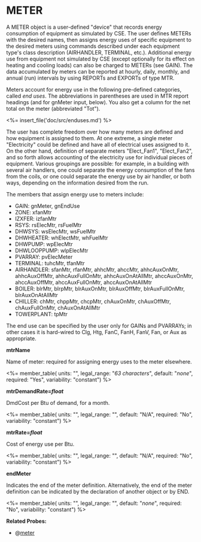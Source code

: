 # METER

A METER object is a user-defined "device" that records energy consumption of equipment as simulated by CSE. The user defines METERs with the desired names, then assigns energy uses of specific equipment to the desired meters using commands described under each equipment type's class description (AIRHANDLER, TERMINAL, etc.). Additional energy use from equipment not simulated by CSE (except optionally for its effect on heating and cooling loads) can also be charged to METERs (see GAIN). The data accumulated by meters can be reported at hourly, daily, monthly, and annual (run) intervals by using REPORTs and EXPORTs of type MTR.

Meters account for energy use in the following pre-defined categories, called *end uses*. The abbreviations in parentheses are used in MTR report headings (and for gnMeter input, below). You also get a column for the net total on the meter (abbreviated "Tot").

<%= insert_file('doc/src/enduses.md') %>

The user has complete freedom over how many meters are defined and how equipment is assigned to them. At one extreme, a single meter "Electricity" could be defined and have all of electrical uses assigned to it. On the other hand, definition of separate meters "Elect\_Fan1", "Elect\_Fan2", and so forth allows accounting of the electricity use for individual pieces of equipment. Various groupings are possible: for example, in a building with several air handlers, one could separate the energy consumption of the fans from the coils, or one could separate the energy use by air handler, or both ways, depending on the information desired from the run.

The members that assign energy use to meters include:

-   GAIN: gnMeter, gnEndUse
-   ZONE: xfanMtr
-   IZXFER: izfanMtr
-   RSYS: rsElecMtr, rsFuelMtr
-   DHWSYS: wsElecMtr, wsFuelMtr
-   DHWHEATER: whElectMtr, whFuelMtr
-   DHWPUMP: wpElecMtr
-   DHWLOOPPUMP: wlpElecMtr
-   PVARRAY: pvElecMeter
-   TERMINAL: tuhcMtr, tfanMtr
-   AIRHANDLER: sfanMtr, rfanMtr, ahhcMtr, ahccMtr, ahhcAuxOnMtr, ahhcAuxOffMtr, ahhcAuxFullOnMtr, ahhcAuxOnAtAllMtr, ahccAuxOnMtr, ahccAuxOffMtr, ahccAuxFullOnMtr, ahccAuxOnAtAllMtr
-   BOILER: blrMtr, blrpMtr, blrAuxOnMtr, blrAuxOffMtr, blrAuxFullOnMtr, blrAuxOnAtAllMtr
-   CHILLER: chMtr, chppMtr, chcpMtr, chAuxOnMtr, chAuxOffMtr, chAuxFullOnMtr, chAuxOnAtAllMtr
-   TOWERPLANT: tpMtr

The end use can be specified by the user only for GAINs and PVARRAYs; in other cases it is hard-wired to Clg, Htg, FanC, FanH, FanV, Fan, or Aux as appropriate.

**mtrName**

Name of meter: required for assigning energy uses to the meter elsewhere.

<%= member_table(
  units: "",
  legal_range: "*63 characters*",
  default: "*none*",
  required: "Yes",
  variability: "constant") %>

**mtrDemandRate=*float***

DmdCost per Btu of demand, for a month.

<%= member_table(
  units: "",
  legal_range: "",
  default: "N/A",
  required: "No",
  variability: "constant") %>

**mtrRate=*float***

Cost of energy use per Btu.

<%= member_table(
  units: "",
  legal_range: "",
  default: "N/A",
  required: "No",
  variability: "constant") %>

**endMeter**

Indicates the end of the meter definition. Alternatively, the end of the meter definition can be indicated by the declaration of another object or by END.

<%= member_table(
  units: "",
  legal_range: "",
  default: "*none*",
  required: "No",
  variability: "constant") %>

**Related Probes:**

- @[meter](#p_meter)
